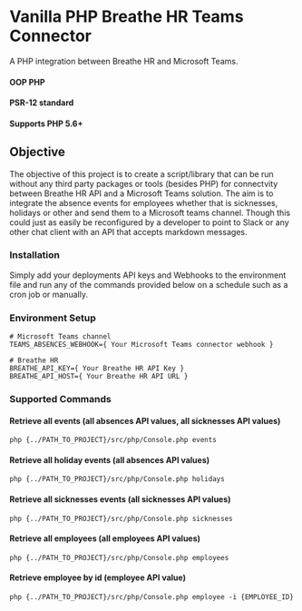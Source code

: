 # Vanilla PHP Breathe HR Teams Connector
A PHP integration between Breathe HR and Microsoft Teams.

#### OOP PHP
#### PSR-12 standard
#### Supports PHP 5.6+
 
## Objective
The objective of this project is to create a script/library that can be run without any third party packages or tools (besides PHP) for connectvity between Breathe HR API and a Microsoft Teams solution.
The aim is to integrate the absence events for employees whether that is sicknesses, holidays or other and send them to a Microsoft teams channel. Though this could just as easily be reconfigured by a developer to point to Slack or any other chat client with an API that accepts markdown messages.

### Installation
Simply add your deployments API keys and Webhooks to the environment file and run any of the commands provided below on a schedule such as a cron job or manually.

### Environment Setup

```
# Microsoft Teams channel
TEAMS_ABSENCES_WEBHOOK={ Your Microsoft Teams connector webhook }

# Breathe HR
BREATHE_API_KEY={ Your Breathe HR API Key }
BREATHE_API_HOST={ Your Breathe HR API URL }
```

### Supported Commands

#### Retrieve all events (all absences API values, all sicknesses API values)
```
php {../PATH_TO_PROJECT}/src/php/Console.php events
```
#### Retrieve all holiday events (all absences API values)
```
php {../PATH_TO_PROJECT}/src/php/Console.php holidays
```
#### Retrieve all sicknesses events (all sicknesses API values)
```
php {../PATH_TO_PROJECT}/src/php/Console.php sicknesses
```
#### Retrieve all employees (all employees API values)
```
php {../PATH_TO_PROJECT}/src/php/Console.php employees
```
#### Retrieve employee by id (employee API value)
```
php {../PATH_TO_PROJECT}/src/php/Console.php employee -i {EMPLOYEE_ID}
```
